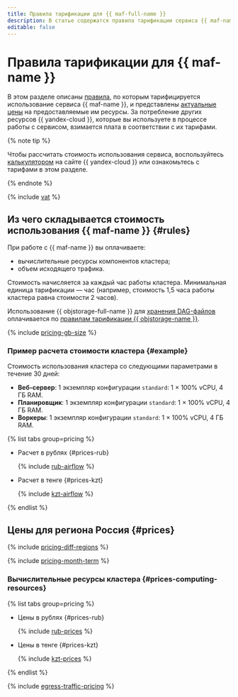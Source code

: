 ```yaml
---
title: Правила тарификации для {{ maf-full-name }}
description: В статье содержатся правила тарификации сервиса {{ maf-name }}.
editable: false
---
```


# Правила тарификации для {{ maf-name }}



В этом разделе описаны [правила](#rules), по которым тарифицируется использование сервиса {{ maf-name }}, и представлены [актуальные цены](#prices) на предоставляемые им ресурсы. За потребление других ресурсов {{ yandex-cloud }}, которые вы используете в процессе работы с сервисом, взимается плата в соответствии с их тарифами.

{% note tip %}


Чтобы рассчитать стоимость использования сервиса, воспользуйтесь [калькулятором](https://yandex.cloud/ru/prices?state=6d791b1487fb#calculator) на сайте {{ yandex-cloud }} или ознакомьтесь с тарифами в этом разделе.




{% endnote %}


{% include [vat](../_includes/vat.md) %}

## Из чего складывается стоимость использования {{ maf-name }} {#rules}

При работе с {{ maf-name }} вы оплачиваете:

* вычислительные ресурсы компонентов кластера;
* объем исходящего трафика.

Стоимость начисляется за каждый час работы кластера. Минимальная единица тарификации — час (например, стоимость 1,5 часа работы кластера равна стоимости 2 часов).

Использование {{ objstorage-full-name }} для [хранения DAG-файлов](operations/upload-dags.md) оплачивается по [правилам тарификации {{ objstorage-name }}](../storage/pricing.md).

{% include [pricing-gb-size](../_includes/pricing-gb-size.md) %}

### Пример расчета стоимости кластера {#example}

Стоимость использования кластера со следующими параметрами в течение 30 дней:

* **Веб-сервер**: 1 экземпляр конфигурации `standard`: 1 × 100% vCPU, 4 ГБ RAM.
* **Планировщик**: 1 экземпляр конфигурации `standard`: 1 × 100% vCPU, 4 ГБ RAM.
* **Воркеры**: 1 экземпляр конфигурации `standard`: 1 × 100% vCPU, 4 ГБ RAM.


{% list tabs group=pricing %}

- Расчет в рублях {#prices-rub}

  {% include [rub-airflow](../_pricing_examples/managed-airflow/rub.md) %}

- Расчет в тенге {#prices-kzt}

  {% include [kzt-airflow](../_pricing_examples/managed-airflow/kzt.md) %}

{% endlist %}



## Цены для региона Россия {#prices}


{% include [pricing-diff-regions](../_includes/pricing-diff-regions.md) %}


{% include [pricing-month-term](../_includes/mdb/pricing-month-term.md) %}

### Вычислительные ресурсы кластера {#prices-computing-resources}


{% list tabs group=pricing %}

- Цены в рублях {#prices-rub}

  {% include [rub-prices](../_pricing/managed-airflow/rub.md) %}

- Цены в тенге {#prices-kzt}

  {% include [kzt-prices](../_pricing/managed-airflow/kzt.md) %}

{% endlist %}



{% include [egress-traffic-pricing](../_includes/egress-traffic-pricing.md) %}
